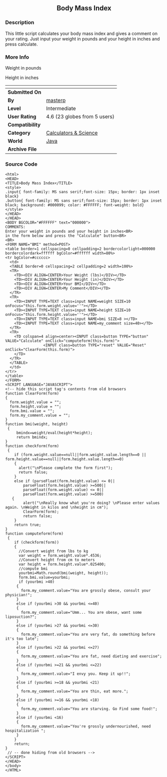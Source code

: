 ﻿<div align="center">

## Body Mass Index


</div>

### Description

This little script calculates your body mass index and gives a comment on your rating. Just input your weight in pounds and your height in inches and press calculate.
 
### More Info
 
Weight in pounds <br>

Height in inches


<span>             |<span>
---                |---
**Submitted On**   |
**By**             |[masterp](https://github.com/Planet-Source-Code/PSCIndex/blob/master/ByAuthor/masterp.md)
**Level**          |Intermediate
**User Rating**    |4.6 (23 globes from 5 users)
**Compatibility**  |
**Category**       |[Calculators & Science](https://github.com/Planet-Source-Code/PSCIndex/blob/master/ByCategory/calculators-science__2-71.md)
**World**          |[Java](https://github.com/Planet-Source-Code/PSCIndex/blob/master/ByWorld/java.md)
**Archive File**   |[](https://github.com/Planet-Source-Code/masterp-body-mass-index__2-2581/archive/master.zip)





### Source Code

```
<html>
<HEAD>
<TITLE>Body Mass Index</TITLE>
<style>
.input{ font-family: MS sans serif;font-size: 15px; border: 1px inset black}
.button{ font-family: MS sans serif;font-size: 15px; border: 1px inset black; background: #000099; color: #FFFFFF; font-weight: bold}
</style>
</HEAD>
</HEAD>
<BODY BGCOLOR="#FFFFFF" text="000000">
COMMENTS:
Enter your weight in pounds and your height in inches<BR>
in the form below and press the "Calculate" button<BR>
<BR>
<FORM NAME="BMI" method=POST>
<table border=1 cellspacing=0 cellpadding=2 bordercolorlight=000000 bordercolordark=ffffff bgColor=#ffffff width=80%>
<tr bgColor=#cccccc>
  <td>
  <TABLE border=0 cellspacing=2 cellpadding=2 width=100%>
  <TR>
    <TD><DIV ALIGN=CENTER>Your Weight (lbs)</DIV></TD>
    <TD><DIV ALIGN=CENTER>Your Height (in)</DIV></TD>
    <TD><DIV ALIGN=CENTER>Your BMI</DIV></TD>
    <TD><DIV ALIGN=CENTER>My Comment</DIV></TD>
  </TR>
  <TR>
    <TD><INPUT TYPE=TEXT class=input NAME=weight SIZE=10 onFocus="this.form.weight.value=''"></TD>
    <TD><INPUT TYPE=TEXT class=input NAME=height SIZE=10 onFocus="this.form.height.value=''"></TD>
    <TD><INPUT TYPE=TEXT class=input NAME=bmi SIZE=8 ></TD>
    <TD><INPUT TYPE=TEXT class=input NAME=my_comment size=40></TD>
  </TR>
  <TR>
    <TD colspan=4 align=center><INPUT class=button TYPE="button" VALUE="Calculate" onClick="computeform(this.form)">
                 <INPUT class=button TYPE="reset" VALUE="Reset" onClick="ClearForm(this.form)">
    </TD>
  </TR>
  </TABLE>
  </td>
</tr>
</table>
</FORM>
<SCRIPT LANGUAGE="JAVASCRIPT">
<!-- hide this script tag's contents from old browsers
function ClearForm(form)
{
  form.weight.value = "";
  form.height.value = "";
  form.bmi.value = "";
  form.my_comment.value = "";
}
function bmi(weight, height)
 {
     bmindx=weight/eval(height*height);
     return bmindx;
}
function checkform(form)
 {
    if (form.weight.value==null||form.weight.value.length==0 || form.height.value==null||form.height.value.length==0)
    {
      alert("\nPlease complete the form first");
      return false;
    }
    else if (parseFloat(form.height.value) <= 0||
        parseFloat(form.height.value) >=500||
        parseFloat(form.weight.value) <= 0||
        parseFloat(form.weight.value) >=500)
   {
        alert("\nReally know what you're doing? \nPlease enter values again. \nWeight in kilos and \nheight in cm");
        ClearForm(form);
        return false;
    }
    return true;
}
function computeform(form)
 {
    if (checkform(form))
    {
      //Convert weight from lbs to kg
      var weight = form.weight.value*.4536;
      //Convert height from cm to meters
      var height = form.height.value*.025400;
      //compute bmi
      yourbmi=Math.round(bmi(weight, height));
      form.bmi.value=yourbmi;
      if (yourbmi >40)
     {
       form.my_comment.value="You are grossly obese, consult your physician!";
     }
     else if (yourbmi >30 && yourbmi <=40)
     {
       form.my_comment.value="Umm... You are obese, want some liposuction?";
     }
     else if (yourbmi >27 && yourbmi <=30)
     {
       form.my_comment.value="You are very fat, do something before it's too late";
     }
     else if (yourbmi >22 && yourbmi <=27)
     {
       form.my_comment.value="You are fat, need dieting and exercise";
     }
     else if (yourbmi >=21 && yourbmi <=22)
     {
       form.my_comment.value="I envy you. Keep it up!!";
     }
     else if (yourbmi >=18 && yourbmi <21)
     {
       form.my_comment.value="You are thin, eat more.";
     }
     else if (yourbmi >=16 && yourbmi <18)
     {
       form.my_comment.value="You are starving. Go Find some food!";
     }
     else if (yourbmi <16)
     {
       form.my_comment.value="You're grossly undernourished, need hospitalization ";
     }
    }
    return;
}
 // -- done hiding from old browsers -->
</SCRIPT>
</HEAD>
</body>
</HTML>
```


